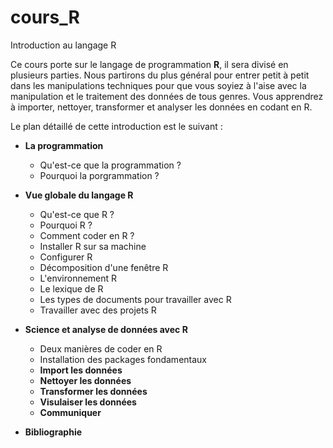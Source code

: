 # cours_R
Introduction au langage R

Ce cours porte sur le langage de programmation **R**, il sera divisé en plusieurs parties.
Nous partirons du plus général pour entrer petit à petit dans les manipulations techniques pour que vous soyiez à l'aise avec la manipulation et le traitement des données de tous genres. Vous apprendrez à importer, nettoyer, transformer et analyser les données en codant en R. 

Le plan détaillé de cette introduction est le suivant : 

* **La programmation**
    * Qu'est-ce que la programmation ?
    * Pourquoi la porgrammation ?

* **Vue globale du langage R**
    * Qu'est-ce que R ?
    * Pourquoi R ?
    * Comment coder en R ?
    * Installer R sur sa machine
    * Configurer R
    * Décomposition d'une fenêtre R
    * L'environnement R
    * Le lexique de R
    * Les types de documents pour travailler avec R
    * Travailler avec des projets R

* **Science et analyse de données avec R**
    * Deux manières de coder en R
    * Installation des packages fondamentaux
   * **Import les données**
   * **Nettoyer les données**
   * **Transformer les données**
   * **Visulaiser les données**
   * **Communiquer**


* **Bibliographie**


